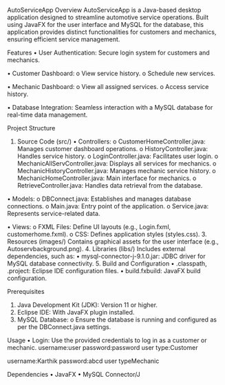 AutoServiceApp
Overview
AutoServiceApp is a Java-based desktop application designed to streamline automotive service operations.
Built using JavaFX for the user interface and MySQL for the database, this application provides distinct functionalities for customers and mechanics, ensuring efficient service management.

Features
•	User Authentication: Secure login system for customers and mechanics.

•	Customer Dashboard:
o	View service history.
o	Schedule new services.

•	Mechanic Dashboard:
o	View all assigned services.
o	Access service history.

•	Database Integration: Seamless interaction with a MySQL database for real-time data management.

Project Structure
1. Source Code (src/)
•	Controllers:
o	CustomerHomeController.java: Manages customer dashboard operations.
o	HistoryController.java: Handles service history.
o	LoginController.java: Facilitates user login.
o	MechanicAllServController.java: Displays all services for mechanics.
o	MechanicHistoryController.java: Manages mechanic service history.
o	MechanicHomeController.java: Main interface for mechanics.
o	RetrieveController.java: Handles data retrieval from the database.

•	Models:
o	DBConnect.java: Establishes and manages database connections.
o	Main.java: Entry point of the application.
o	Service.java: Represents service-related data.

•	Views:
o	FXML Files: Define UI layouts (e.g., Login.fxml, customerhome.fxml).
o	CSS: Defines application styles (styles.css).
3. Resources (images/)
Contains graphical assets for the user interface (e.g., Autoservbackground.png).
4. Libraries (libs/)
Includes external dependencies, such as:
•	mysql-connector-j-9.1.0.jar: JDBC driver for MySQL database connectivity.
5. Build and Configuration
•	.classpath, .project: Eclipse IDE configuration files.
•	build.fxbuild: JavaFX build configuration.

Prerequisites
1.	Java Development Kit (JDK): Version 11 or higher.
2.	Eclipse IDE: With JavaFX plugin installed.
3.	MySQL Database:
o	Ensure the database is running and configured as per the DBConnect.java settings.

Usage
•	Login: Use the provided credentials to log in as a customer or mechanic.
username:user
password:password
user type:Customer

username:Karthik
password:abcd
user typeMechanic

Dependencies
•	JavaFX
•	MySQL Connector/J





